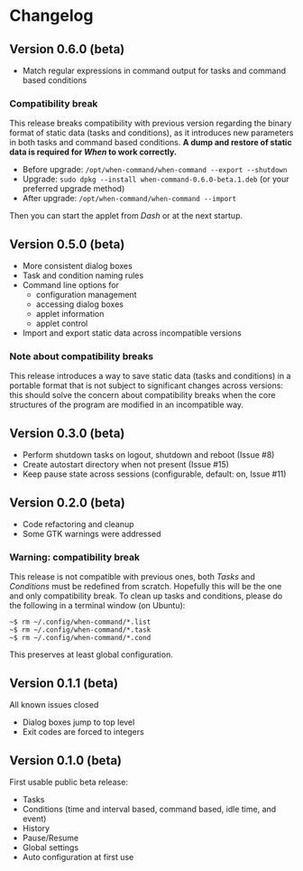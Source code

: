 # Changelog

## Version 0.6.0 (beta)
* Match regular expressions in command output for tasks and command based conditions

### Compatibility break

This release breaks compatibility with previous version regarding the binary format of static data (tasks and conditions), as it introduces new parameters in both tasks and command based conditions. **A dump and restore of static data is required for *When* to work correctly.**

* Before upgrade: `/opt/when-command/when-command --export --shutdown`
* Upgrade: `sudo dpkg --install when-command-0.6.0-beta.1.deb` (or your preferred upgrade method)
* After upgrade: `/opt/when-command/when-command --import`

Then you can start the applet from *Dash* or at the next startup.


## Version 0.5.0 (beta)
* More consistent dialog boxes
* Task and condition naming rules
* Command line options for
  - configuration management
  - accessing dialog boxes
  - applet information
  - applet control
* Import and export static data across incompatible versions

### Note about compatibility breaks

This release introduces a way to save static data (tasks and conditions) in a portable format that is not subject to significant changes across versions: this should solve the concern about compatibility breaks when the core structures of the program are modified in an incompatible way.


## Version 0.3.0 (beta)
* Perform shutdown tasks on logout, shutdown and reboot (Issue #8)
* Create autostart directory when not present (Issue #15)
* Keep pause state across sessions (configurable, default: on, Issue #11)


## Version 0.2.0 (beta)
* Code refactoring and cleanup
* Some GTK warnings were addressed

### Warning: compatibility break

This release is not compatible with previous ones, both *Tasks* and *Conditions* must be redefined from scratch. Hopefully this will be the one and only compatibility break. To clean up tasks and conditions, please do the following in a terminal window (on Ubuntu):

```
~$ rm ~/.config/when-command/*.list
~$ rm ~/.config/when-command/*.task
~$ rm ~/.config/when-command/*.cond
```

This preserves at least global configuration.


## Version 0.1.1 (beta)
All known issues closed
* Dialog boxes jump to top level
* Exit codes are forced to integers


## Version 0.1.0 (beta)
First usable public beta release:
* Tasks
* Conditions (time and interval based, command based, idle time, and event)
* History
* Pause/Resume
* Global settings
* Auto configuration at first use
